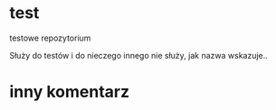 # test
testowe repozytorium

Służy do testów i do nieczego innego nie służy, jak nazwa wskazuje..

# inny komentarz

